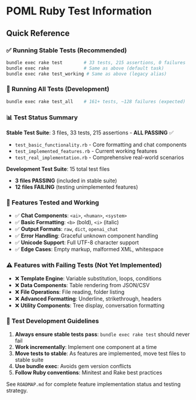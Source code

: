 # POML Ruby Test Information

## Quick Reference

### ✅ Running Stable Tests (Recommended)

```bash
bundle exec rake test        # 33 tests, 215 assertions, 0 failures
bundle exec rake             # Same as above (default task)
bundle exec rake test_working # Same as above (legacy alias)
```

### 🔧 Running All Tests (Development)

```bash
bundle exec rake test_all    # 161+ tests, ~128 failures (expected)
```

### 📊 Test Status Summary

**Stable Test Suite**: 3 files, 33 tests, 215 assertions - **ALL PASSING** ✅

- `test_basic_functionality.rb` - Core formatting and chat components
- `test_implemented_features.rb` - Current working features  
- `test_real_implementation.rb` - Comprehensive real-world scenarios

**Development Test Suite**: 15 total test files

- **3 files PASSING** (included in stable suite)
- **12 files FAILING** (testing unimplemented features)

### 🎯 Features Tested and Working

- ✅ **Chat Components**: `<ai>`, `<human>`, `<system>`
- ✅ **Basic Formatting**: `<b>` (bold), `<i>` (italic)
- ✅ **Output Formats**: `raw`, `dict`, `openai_chat`
- ✅ **Error Handling**: Graceful unknown component handling
- ✅ **Unicode Support**: Full UTF-8 character support
- ✅ **Edge Cases**: Empty markup, malformed XML, whitespace

### ⚠️ Features with Failing Tests (Not Yet Implemented)

- ❌ **Template Engine**: Variable substitution, loops, conditions
- ❌ **Data Components**: Table rendering from JSON/CSV
- ❌ **File Operations**: File reading, folder listing
- ❌ **Advanced Formatting**: Underline, strikethrough, headers
- ❌ **Utility Components**: Tree display, conversation formatting

### 🔧 Test Development Guidelines

1. **Always ensure stable tests pass**: `bundle exec rake test` should never fail
2. **Work incrementally**: Implement one component at a time
3. **Move tests to stable**: As features are implemented, move test files to stable suite
4. **Use bundle exec**: Avoids gem version conflicts
5. **Follow Ruby conventions**: Minitest and Rake best practices

See `ROADMAP.md` for complete feature implementation status and testing strategy.
